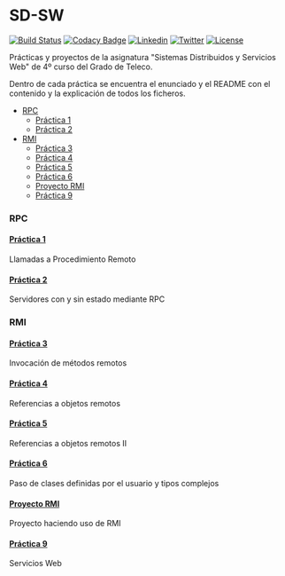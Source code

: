 # SD-SW
[![Build Status](https://travis-ci.org/carrodher/SDSW.svg?branch=master)](https://travis-ci.org/carrodher/SDSW)
[![Codacy Badge](https://api.codacy.com/project/badge/grade/6ce6cf62247540e5b7445c725e7b137e)](https://www.codacy.com/app/carrodher1179/SDSW)
[![Linkedin](https://img.shields.io/badge/LinkedIn-Carlos-blue.svg)](https://es.linkedin.com/in/carlosrodriguezhernandez)
[![Twitter](https://img.shields.io/badge/Twitter-carrodher-blue.svg)](https://twitter.com/carrodher)
[![License](https://img.shields.io/badge/License-BY/NC-yellow.svg)](https://github.com/carrodher/SDSW/blob/master/LICENSE.md)

Prácticas y proyectos de la asignatura "Sistemas Distribuidos y Servicios Web" de 4º curso del Grado de Teleco.

Dentro de cada práctica se encuentra el enunciado y el README con el contenido y la explicación de todos los ficheros.

  * [RPC](#rpc)
    * [Práctica 1](https://github.com/carrodher/SDSW/tree/master/practica1)
    * [Práctica 2](https://github.com/carrodher/SDSW/tree/master/practica2)
  * [RMI](#rmi)
    * [Práctica 3](https://github.com/carrodher/SDSW/tree/master/practica3)
    * [Práctica 4](https://github.com/carrodher/SDSW/tree/master/practica4)
    * [Práctica 5](https://github.com/carrodher/SDSW/tree/master/practica5)
    * [Práctica 6](https://github.com/carrodher/SDSW/tree/master/practica6)
    * [Proyecto RMI](https://github.com/carrodher/SDSW/tree/master/proyectoRMI)
    * [Práctica 9](https://github.com/carrodher/SDSW/tree/master/practica9)

### RPC

#### [Práctica 1](https://github.com/carrodher/SDSW/tree/master/practica1)
Llamadas a Procedimiento Remoto

#### [Práctica 2](https://github.com/carrodher/SDSW/tree/master/practica2)
Servidores con y sin estado mediante RPC

### RMI

#### [Práctica 3](https://github.com/carrodher/SDSW/tree/master/practica3)
Invocación de métodos remotos

#### [Práctica 4](https://github.com/carrodher/SDSW/tree/master/practica4)
Referencias a objetos remotos

#### [Práctica 5](https://github.com/carrodher/SDSW/tree/master/practica5)
Referencias a objetos remotos II

#### [Práctica 6](https://github.com/carrodher/SDSW/tree/master/practica6)
Paso de clases definidas por el usuario y tipos complejos

#### [Proyecto RMI](https://github.com/carrodher/SDSW/tree/master/proyectoRMI)
Proyecto haciendo uso de RMI

#### [Práctica 9](https://github.com/carrodher/SDSW/tree/master/practica9)
Servicios Web
